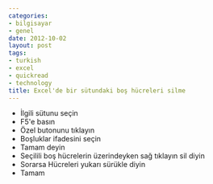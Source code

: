 ```yaml
---
categories:
- bilgisayar
- genel
date: 2012-10-02
layout: post
tags:
- turkish
- excel
- quickread
- technology
title: Excel'de bir sütundaki boş hücreleri silme
---
```


  
  

- İlgili sütunu seçin
- F5'e basın
- Özel butonunu tıklayın
- Boşluklar ifadesini seçin
- Tamam deyin
- Seçilili boş hücrelerin üzerindeyken sağ tıklayın sil diyin
- Sorarsa Hücreleri yukarı sürükle diyin
- Tamam
